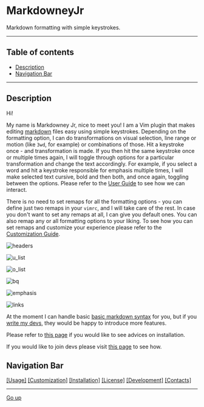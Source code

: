 MarkdowneyJr
============

Markdown formatting with simple keystrokes.

-----

Table of contents
-----------------

+ [Description](https://github.com/boson-joe/markdowneyJR#description)
+ [Navigation Bar](https://github.com/boson-joe/markdowneyJR#navigation-bar)

-----

Description
-----------

Hi!

My name is Markdowney Jr, nice to meet you! I am a Vim plugin that makes editing [markdown](https://www.markdownguide.org/) files easy using simple keystrokes. Depending on the formatting option, I can do transformations on visual selection, line range or motion (like `3wd`, for example) or combinations of those. Hit a keystroke once - and transformation is made. If you then hit the same keystroke once or multiple times again, I will toggle through options for a particular transformation and change the text accordingly. For example, if you select a word and hit a keystroke responsible for emphasis multiple times, I  will make selected text cursive, bold and then both, and once again, toggling between the options. Please refer to the [User Guide](https://github.com/boson-joe/markdowneyJR/wiki/MarkdowneyJr-User-Guide) to see how we can interact.

There is no need to set remaps for all the formatting options - you can define just two remaps in your `vimrc`, and I will take care of the rest. In case you don't want to set any remaps at all, I can give you default ones. You can also remap any or all formatting options to your liking. To see how you can set remaps and customize your experience please refer to the [Customization Guide](https://github.com/boson-joe/markdowneyJR/wiki/MarkdowneyJr-Customization-Guide).

![headers](https://user-images.githubusercontent.com/85287376/128864392-7fab2f51-eb5b-4b50-8753-cdf6927c74c9.gif "headers")

![u_list](https://user-images.githubusercontent.com/85287376/128864376-4f4a849e-4c28-4211-8755-d100a2c931d0.gif "unordered list")

![o_list](https://user-images.githubusercontent.com/85287376/128864384-c8abfc9d-6a58-455f-bb7c-c5522dea0927.gif "ordered list")

![bq](https://user-images.githubusercontent.com/85287376/128864401-097e312b-579d-48d4-888d-1340ddb1c5d5.gif "blockquotes")

![emphasis](https://user-images.githubusercontent.com/85287376/128864396-cbd782cd-2417-4fae-91f3-9599dd2c6c30.gif "emphasis")

![links](https://user-images.githubusercontent.com/85287376/128864388-b37c6a2d-4932-4720-a9c7-786e00b78a23.gif "links")

At the moment I can handle basic [basic markdown syntax](https://www.markdownguide.org/basic-syntax/) for you, but if you [write my devs](https://github.com/boson-joe/markdowneyJR/wiki/MarkdowneyJr-contacts), they would be happy to introduce more features.

Please refer to [this page](https://github.com/boson-joe/markdowneyJR/wiki/MarkdowneyJr-Installation-Guide) if you would like to see advices on installation.

If you would like to join devs please visit [this page](https://github.com/boson-joe/markdowneyJR/wiki/MarkdowneyJr-development) to see how.

Navigation Bar
--------------

[[Usage]](https://github.com/boson-joe/markdowneyJR/wiki/MarkdowneyJr-User-Guide) [[Customization]](https://github.com/boson-joe/markdowneyJR/wiki/MarkdowneyJr-Customization-Guide)  [[Installation]](https://github.com/boson-joe/markdowneyJR/wiki/MarkdowneyJr-Installation-Guide)  [[License]](https://github.com/boson-joe/markdowneyJR/blob/master/license.txt)  [[Development]](https://github.com/boson-joe/markdowneyJR/wiki/MarkdowneyJr-development)  [[Contacts]](https://github.com/boson-joe/markdowneyJR/wiki/MarkdowneyJr-contacts) 

-----

[Go up](https://github.com/boson-joe/markdowneyJR#markdowneyjr)

